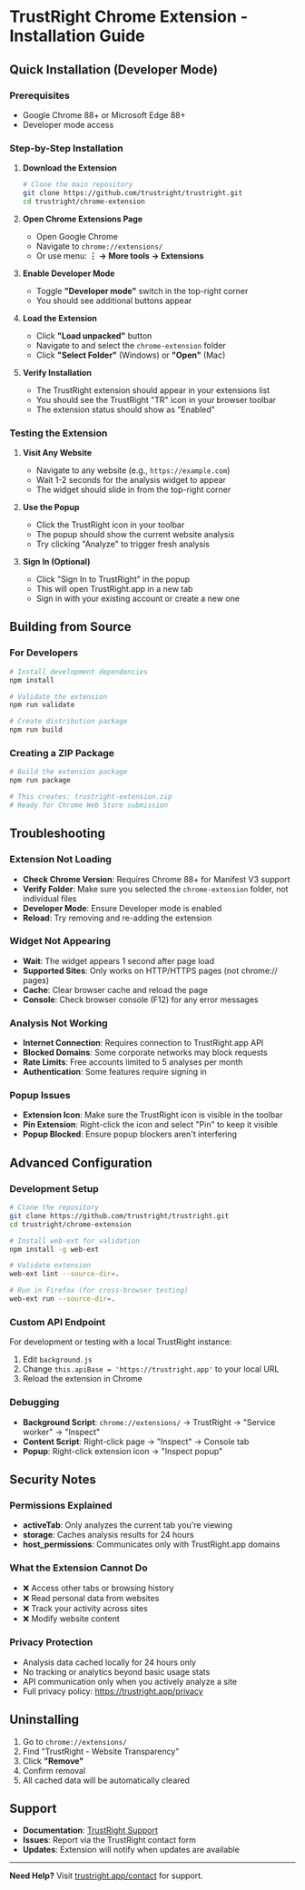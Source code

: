 # TrustRight Chrome Extension - Installation Guide

## Quick Installation (Developer Mode)

### Prerequisites
- Google Chrome 88+ or Microsoft Edge 88+
- Developer mode access

### Step-by-Step Installation

1. **Download the Extension**
   ```bash
   # Clone the main repository
   git clone https://github.com/trustright/trustright.git
   cd trustright/chrome-extension
   ```

2. **Open Chrome Extensions Page**
   - Open Google Chrome
   - Navigate to `chrome://extensions/`
   - Or use menu: **⋮ → More tools → Extensions**

3. **Enable Developer Mode**
   - Toggle **"Developer mode"** switch in the top-right corner
   - You should see additional buttons appear

4. **Load the Extension**
   - Click **"Load unpacked"** button
   - Navigate to and select the `chrome-extension` folder
   - Click **"Select Folder"** (Windows) or **"Open"** (Mac)

5. **Verify Installation**
   - The TrustRight extension should appear in your extensions list
   - You should see the TrustRight "TR" icon in your browser toolbar
   - The extension status should show as "Enabled"

### Testing the Extension

1. **Visit Any Website**
   - Navigate to any website (e.g., `https://example.com`)
   - Wait 1-2 seconds for the analysis widget to appear
   - The widget should slide in from the top-right corner

2. **Use the Popup**
   - Click the TrustRight icon in your toolbar
   - The popup should show the current website analysis
   - Try clicking "Analyze" to trigger fresh analysis

3. **Sign In (Optional)**
   - Click "Sign In to TrustRight" in the popup
   - This will open TrustRight.app in a new tab
   - Sign in with your existing account or create a new one

## Building from Source

### For Developers

```bash
# Install development dependencies
npm install

# Validate the extension
npm run validate

# Create distribution package
npm run build
```

### Creating a ZIP Package

```bash
# Build the extension package
npm run package

# This creates: trustright-extension.zip
# Ready for Chrome Web Store submission
```

## Troubleshooting

### Extension Not Loading
- **Check Chrome Version**: Requires Chrome 88+ for Manifest V3 support
- **Verify Folder**: Make sure you selected the `chrome-extension` folder, not individual files
- **Developer Mode**: Ensure Developer mode is enabled
- **Reload**: Try removing and re-adding the extension

### Widget Not Appearing
- **Wait**: The widget appears 1 second after page load
- **Supported Sites**: Only works on HTTP/HTTPS pages (not chrome:// pages)
- **Cache**: Clear browser cache and reload the page
- **Console**: Check browser console (F12) for any error messages

### Analysis Not Working
- **Internet Connection**: Requires connection to TrustRight.app API
- **Blocked Domains**: Some corporate networks may block requests
- **Rate Limits**: Free accounts limited to 5 analyses per month
- **Authentication**: Some features require signing in

### Popup Issues
- **Extension Icon**: Make sure the TrustRight icon is visible in the toolbar
- **Pin Extension**: Right-click the icon and select "Pin" to keep it visible
- **Popup Blocked**: Ensure popup blockers aren't interfering

## Advanced Configuration

### Development Setup

```bash
# Clone the repository
git clone https://github.com/trustright/trustright.git
cd trustright/chrome-extension

# Install web-ext for validation
npm install -g web-ext

# Validate extension
web-ext lint --source-dir=.

# Run in Firefox (for cross-browser testing)
web-ext run --source-dir=.
```

### Custom API Endpoint
For development or testing with a local TrustRight instance:

1. Edit `background.js`
2. Change `this.apiBase = 'https://trustright.app'` to your local URL
3. Reload the extension in Chrome

### Debugging
- **Background Script**: `chrome://extensions/` → TrustRight → "Service worker" → "Inspect"
- **Content Script**: Right-click page → "Inspect" → Console tab
- **Popup**: Right-click extension icon → "Inspect popup"

## Security Notes

### Permissions Explained
- **activeTab**: Only analyzes the current tab you're viewing
- **storage**: Caches analysis results for 24 hours
- **host_permissions**: Communicates only with TrustRight.app domains

### What the Extension Cannot Do
- ❌ Access other tabs or browsing history
- ❌ Read personal data from websites
- ❌ Track your activity across sites
- ❌ Modify website content

### Privacy Protection
- Analysis data cached locally for 24 hours only
- No tracking or analytics beyond basic usage stats
- API communication only when you actively analyze a site
- Full privacy policy: https://trustright.app/privacy

## Uninstalling

1. Go to `chrome://extensions/`
2. Find "TrustRight - Website Transparency"
3. Click **"Remove"**
4. Confirm removal
5. All cached data will be automatically cleared

## Support

- **Documentation**: [TrustRight Support](https://trustright.app/contact)
- **Issues**: Report via the TrustRight contact form
- **Updates**: Extension will notify when updates are available

---

**Need Help?** Visit [trustright.app/contact](https://trustright.app/contact) for support.
